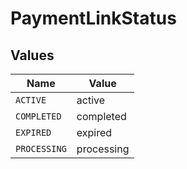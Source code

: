 # PaymentLinkStatus


## Values

| Name         | Value        |
| ------------ | ------------ |
| `ACTIVE`     | active       |
| `COMPLETED`  | completed    |
| `EXPIRED`    | expired      |
| `PROCESSING` | processing   |